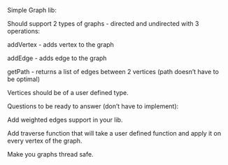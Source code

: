 Simple Graph lib:

Should support 2 types of graphs - directed and undirected with 3 operations:

addVertex - adds vertex to the graph

addEdge - adds edge to the graph

getPath - returns a list of edges between 2 vertices (path doesn’t have to be optimal)

Vertices should be of a user defined type.

Questions to be ready to answer (don’t have to implement):



Add weighted edges support in your lib.

Add traverse function that will take a user defined function and apply it on every vertex of the graph.

Make you graphs thread safe.